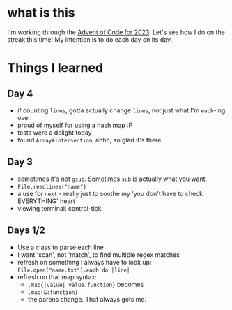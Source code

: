 # what is this
I'm working through the [Advent of Code for 2023](https://adventofcode.com/2023). Let's see how I do on the streak this time! My intention is to do each day on its day.
# Things I learned
## Day 4
* if counting `lines`, gotta actually change `lines`, not just what I'm `each`-ing over.
* proud of myself for using a hash map :P
* tests were a delight today
* found `Array#intersection`, ahhh, so glad it's there
## Day 3
* sometimes it's not `gsub`. Sometimes `sub` is actually what you want.
* `File.readlines("name")`
* a use for `next` - really just to soothe my 'you don't have to check EVERYTHING' heart
* viewing terminal: control-tick
## Days 1/2
* Use a class to parse each line
* I want 'scan', not 'match', to find multiple regex matches
* refresh on something I always have to look up: `File.open("name.txt").each do |line|`
* refresh on that map syntax:
  * `.map{|value| value.function}` becomes
  * `.map(&:function)`
  * the parens change. That always gets me.